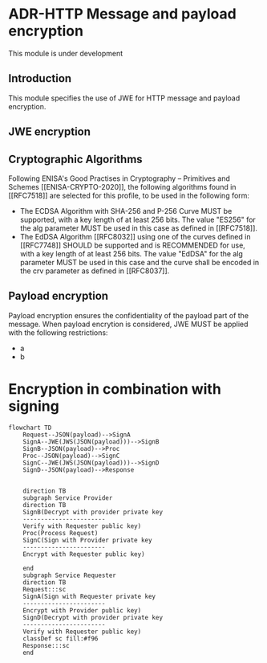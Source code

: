 
# ADR-HTTP Message and payload encryption



<aside class="note" title="Status">
        <p>This module is under development</p>
</aside>


## Introduction

This module specifies the use of JWE for HTTP message and payload encryption.

## JWE encryption

## Cryptographic Algorithms

Following ENISA's Good Practises in Cryptography – Primitives and Schemes [[ENISA-CRYPTO-2020]], the following algorithms found in [[RFC7518]] are selected for this profile, to be used in the following form:
* The ECDSA Algorithm with SHA-256 and P-256 Curve MUST be supported, with a key length of at least 256 bits. The value "ES256" for the alg parameter MUST be used in this case as defined in [[RFC7518]].
* The EdDSA Algorithm [[RFC8032]] using one of the curves defined in [[RFC7748]] SHOULD be supported and is RECOMMENDED for use, with a key length of at least 256 bits. The value "EdDSA" for the alg parameter MUST be used in this case and the curve shall be encoded in the crv parameter as defined in [[RFC8037]].

## Payload encryption

Payload encryption ensures the confidentiality of the payload part of the message.  When payload encrytion is considered, JWE MUST be applied with the following restrictions:
* a 
* b

# Encryption in combination with signing

```mermaid
flowchart TD
    Request--JSON(payload)-->SignA
    SignA--JWE(JWS(JSON(payload)))-->SignB
    SignB--JSON(payload)-->Proc
    Proc--JSON(payload)-->SignC
    SignC--JWE(JWS(JSON(payload)))-->SignD
    SignD--JSON(payload)-->Response
    
    
    direction TB
    subgraph Service Provider
    direction TB
    SignB(Decrypt with provider private key 
    -----------------------
    Verify with Requester public key)
    Proc(Process Request)
    SignC(Sign with Provider private key 
    -----------------------
    Encrypt with Requester public key)    
    
    end
    subgraph Service Requester
    direction TB
    Request:::sc
    SignA(Sign with Requester private key 
    -----------------------
    Encrypt with Provider public key)
    SignD(Decrypt with provider private key 
    -----------------------
    Verify with Requester public key)
    classDef sc fill:#f96
    Response:::sc
    end
```



